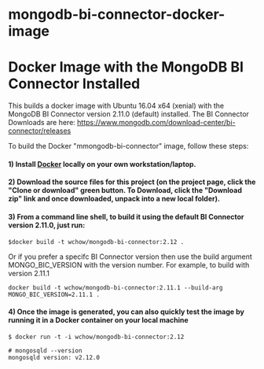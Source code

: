 # mongodb-bi-connector-docker-image

# Docker Image with the MongoDB BI Connector Installed

This builds a docker image with Ubuntu 16.04 x64 (xenial) with the MongoDB BI Connector version 2.11.0 (default) installed.
The BI Connector Downloads are here: https://www.mongodb.com/download-center/bi-connector/releases

To build the Docker "mmongodb-bi-connector" image, follow these steps:

#### 1) Install [Docker](https://docs.docker.com/install/) locally on your own workstation/laptop.

#### 2) Download the source files for this project (on the project page, click the "Clone or download" green button. To Download, click the "Download zip" link and once downloaded, unpack into a new local folder).

#### 3) From a command line shell, to build it using the default BI Connector version 2.11.0, just run:
```
$docker build -t wchow/mongodb-bi-connector:2.12 .
```

Or if you prefer a specifc BI Connector version then use the build argument MONGO_BIC_VERSION with the version number. For example, to build with version 2.11.1
```
docker build -t wchow/mongodb-bi-connector:2.11.1 --build-arg MONGO_BIC_VERSION=2.11.1 .
```

#### 4) Once the image is generated, you can also quickly test the image by running it in a Docker container on your local machine 
```
$ docker run -t -i wchow/mongodb-bi-connector:2.12

# mongosqld --version
mongosqld version: v2.12.0
```

